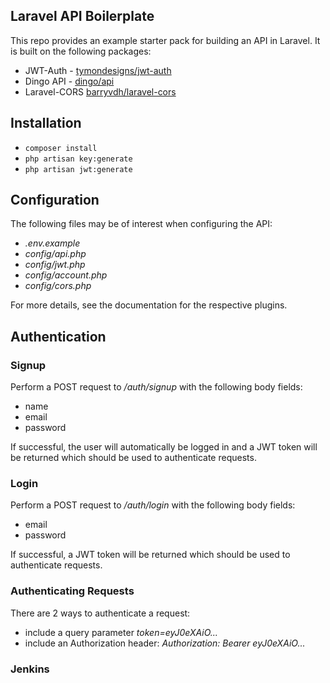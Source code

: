 ## Laravel API Boilerplate

This repo provides an example starter pack for building an API in Laravel. It is built on the following packages:
- JWT-Auth - [tymondesigns/jwt-auth](https://github.com/tymondesigns/jwt-auth)
- Dingo API - [dingo/api](https://github.com/dingo/api)
- Laravel-CORS [barryvdh/laravel-cors](http://github.com/barryvdh/laravel-cors)

## Installation

- `composer install`
- `php artisan key:generate`
- `php artisan jwt:generate`

## Configuration

The following files may be of interest when configuring the API:

- _.env.example_
- _config/api.php_
- _config/jwt.php_
- _config/account.php_
- _config/cors.php_

For more details, see the documentation for the respective plugins.

## Authentication

### Signup

Perform a POST request to _/auth/signup_ with the following body fields:
- name
- email
- password

If successful, the user will automatically be logged in and a JWT token will be returned which should be used to authenticate requests.

### Login

Perform a POST request to _/auth/login_ with the following body fields:
- email
- password

If successful, a JWT token will be returned which should be used to authenticate requests.

### Authenticating Requests

There are 2 ways to authenticate a request:
- include a query parameter _token=eyJ0eXAiO..._
- include an Authorization header: _Authorization: Bearer eyJ0eXAiO..._

### Jenkins


